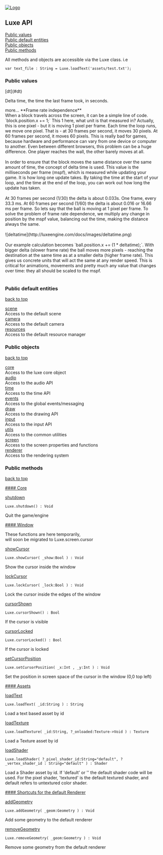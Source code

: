 
[![Logo](http://luxeengine.com/images/logo.png)](index.html)

## Luxe API

[Public values](#PublicValues)   
[Public default entities](#PublicDefaultEntities)   
[Public objects](#PublicObjects)   
[Public methods](#PublicMethods)   

All methods and objects are accessible via the Luxe class. i.e

	var text_file : String = Luxe.loadText('assets/test.txt');   

<a name="PublicValues" ></a>

### Public values

<a name="dt">
[dt](#dt)
</a> 

<span class="small_desc"> Delta time, the time the last frame took, in seconds. </span>      

<div class="more">
	<span class="readmore">more...</span>
	<span class="section">
	   **Frame rate independence**   
		<br/>
		When a block travels across the screen, it can be a simple line of code. `block.position.x += 1;` This 1 here, what unit is that measured in? Actually, this is one pixel - but it is moving 1 pixel per frame. Each time the loop runs, we move one pixel. That is - at 30 frames per second, it moves 30 pixels. At 60 frames per second, it moves 60 pixels. This is really bad for games, because hardware and performance can vary from one device or computer to another. Even between different browsers, this problem can be a huge difference. One player reaches the wall, the other barely moves at all.
		<br/><br/>
		In order to ensure that the block moves the same distance over the same amount of time, the concept of delta time is used. This value is the milliseconds per frame (mspf), which is measured while updating your game. It is how long one update takes. By taking the time at the start of your loop, and the time at the end of the loop, you can work out how long the update has taken.
		<br/><br/>
		At 30 frames per second (1/30) the delta is about 0.033s. One frame, every 33.3 ms. At 60 frames per second (1/60) the delta is about 0.016 or 16.66 ms per frame. So lets say that the ball is moving at 1 pixel per frame. To solve the problem of frame rate dependence, we multiply any change in position by the mspf value, balancing out the time, making the distance always the same.
		<br/><br/>
		![deltatime](http://luxeengine.com/docs/images/deltatime.png)
		<br/><br/>
		Our example calculation becomes `ball.position.x += (1 * deltatime);`. With bigger delta (slower frame rate) the ball moves more pixels - reaching the destination at the same time as at a smaller delta (higher frame rate). This gives us concrete units that will act the same at any render speed. This is critical for animations, movements and pretty much any value that changes over time: they all should be scaled to the mspf.
		<br/><br/>
	</span>
</div>

<a name="PublicDefaultEntities" ></a>

### Public default entities

<a class="toplink" href="#">back to top</a>

[scene](luxe.scene.html)   
<span class="small_desc"> Access to the default scene </span>   
[camera](luxe.camera.html)   
<span class="small_desc"> Access to the default camera </span>    
[resources](luxe.resources.html)   
<span class="small_desc"> Access to the default resource manager </span>    

<a name="PublicObjects" ></a>

### Public objects

<a class="toplink" href="#">back to top</a>

[core](luxe.core.html)   
<span class="small_desc"> Access to the luxe core object </span>      
[audio](luxe.audio.html)   
<span class="small_desc"> Access to the audio API </span>   
[time](luxe.time.html)   
<span class="small_desc"> Access to the time API </span>   
[events](luxe.events.html)   
 <span class="small_desc"> Access to the global events/messaging </span>   
[draw](luxe.draw.html)   
 <span class="small_desc"> Access to the drawing API </span>   
[input](luxe.input.html)   
 <span class="small_desc"> Access to the input API </span>   
[utils](luxe.utils.html)   
 <span class="small_desc"> Access to the common utilities </span>   
[screen](luxe.screen.html)   
 <span class="small_desc"> Access to the screen properties and functions</span>   
[renderer](luxe.renderer.html)   
<span class="small_desc"> Access to the rendering system </span> 

<a name="PublicMethods" ></a>

### Public methods

<a class="toplink" href="#">back to top</a>

<a name="Core" href="#Core">
#### Core
</a>

<a name="shutdown" href="#shutdown">shutdown</a>

	Luxe.shutdown() : Void   
<span class="small_desc_flat"> Quit the game/engine </span>      

<a name="Window" href="#Window">
#### Window
</a>

<span class="small_desc warn"> These functions are here temporarily, <br/>will soon be migrated to Luxe.screen.cursor </span> 

<a name="showCursor" href="#showCursor">showCursor</a>


	Luxe.showCursor( _show:Bool ) : Void   
<span class="small_desc_flat"> Show the cursor inside the window </span>      

<a name="lockCursor" href="#lockCursor">lockCursor</a>

    Luxe.lockCursor( _lock:Bool ) : Void   
<span class="small_desc_flat"> Lock the cursor inside the edges of the window </span>      

<a name="cursorShown" href="#cursorShown">cursorShown</a>

    Luxe.cursorShown() : Bool   
<span class="small_desc_flat"> If the cursor is visible </span>          

<a name="cursorLocked" href="#cursorLocked">cursorLocked</a>

    Luxe.cursorLocked() : Bool   
<span class="small_desc_flat"> If the cursor is locked </span>          

<a name="setCursorPosition" href="#setCursorPosition">setCursorPosition</a>

    Luxe.setCursorPosition( _x:Int , _y:Int ) : Void   
<span class="small_desc_flat"> Set the position in screen space of the cursor in the window (0,0 top left) </span>              

<a name="Assets" href="#Assets">
#### Assets
</a>

<a name="loadText" href="#loadText">loadText</a>

	Luxe.loadText( _id:String ) : String   
<span class="small_desc_flat"> Load a text based asset by id </span>      

<a name="loadTexture" href="#loadTexture">loadTexture</a>

	Luxe.loadTexture( _id:String, ?_onloaded:Texture->Void ) : Texture    
<span class="small_desc_flat"> Load a Texture asset by id </span>      

<a name="loadShader" href="#loadShader">loadShader</a>

	Luxe.loadShader( ?_pixel_shader_id:String="default", ?_vertex_shader_id : String="default" ) : Shader    
<span class="small_desc_flat"> Load a Shader asset by id. If 'default' or '' the default shader code will be used. For the pixel shader, 'textured' is the default textured shader, and default refers to untextured color shader.  </span>      


<a name="DefaultRenderer" href="#DefaultRenderer">
#### Shortcuts for the default Renderer
</a>

<a name="addGeometry" href="#addGeometry">addGeometry</a>

	Luxe.addGeometry( _geom:Geometry ) : Void   
<span class="small_desc_flat"> Add some geometry to the default renderer </span>      

<a name="removeGeometry" href="#removeGeometry">removeGeometry</a>

	Luxe.removeGeometry( _geom:Geometry ) : Void   
<span class="small_desc_flat"> Remove some geometry from the default renderer </span>      


&nbsp;
&nbsp;
&nbsp;

